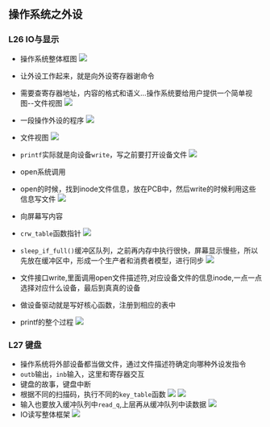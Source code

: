 ## 操作系统之外设

### L26 IO与显示

- 操作系统整体框图
![](http://i.imgur.com/2u6B7G2.png)
- 让外设工作起来，就是向外设寄存器谢命令
- 需要查寄存器地址，内容的格式和语义...操作系统要给用户提供一个简单视图--文件视图
![](http://i.imgur.com/wK60KP6.png)
- 一段操作外设的程序
![](http://i.imgur.com/dGC1EnH.png)
- 文件视图
![](http://i.imgur.com/KzqrdIe.png)

- `printf`实际就是向设备`write`，写之前要打开设备文件
![](http://i.imgur.com/jUT8tJH.png)

- open系统调用
- open的时候，找到inode文件信息，放在PCB中，然后write的时候利用这些信息写文件
![](http://i.imgur.com/US8InA6.png)
- 向屏幕写内容
- `crw_table`函数指针
![](http://i.imgur.com/fMnisbS.png)
- `sleep_if_full()`缓冲区队列，之前再内存中执行很快，屏幕显示慢些，所以先放在缓冲区中，形成一个生产者和消费者模型，进行同步
![](http://i.imgur.com/w15bTkv.png)

- 文件接口write,里面调用open文件描述符,对应设备文件的信息inode,一点一点选择对应什么设备，最后到真真的设备
- 做设备驱动就是写好核心函数，注册到相应的表中

- printf的整个过程
![](http://i.imgur.com/mgxnSZ3.png)

### L27 键盘

- 操作系统将外部设备都当做文件，通过文件描述符确定向哪种外设发指令
- `outb`输出，`inb`输入，这里和寄存器交互
- 键盘的故事，键盘中断
- 根据不同的扫描码，执行不同的`key_table`函数
![](http://i.imgur.com/kn4Yk16.png)
![](http://i.imgur.com/S4Rxv0o.png)
- 输入也要放入缓冲队列中`read_q`,上层再从缓冲队列中读数据
![](http://i.imgur.com/wnDfl2p.png)
- IO读写整体框架
![](http://i.imgur.com/TUDMKza.png)